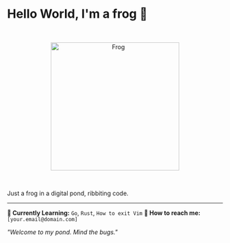 # Hello World, I'm a frog 🐸

<br>
<p align="center">
  <img src="https://media.easy-peasy.ai/27feb2bb-aeb4-4a83-9fb6-8f3f2a15885e/27ccd3fa-a8ca-4d1b-bc9a-5bc6ee05c9b1.png" alt="Frog" width="300"/>
</p>

<br>

Just a frog in a digital pond, ribbiting code.

----------

**🌱 Currently Learning:** `Go`, `Rust`, `How to exit Vim`
**🤝 How to reach me:** `[your.email@domain.com]`

*"Welcome to my pond. Mind the bugs."*
